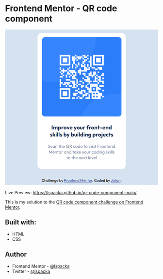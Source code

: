 # Frontend Mentor - QR code component

![Design preview for the QR code component coding challenge](design/screenshot.png)

Live Preview: https://lspacka.github.io/qr-code-component-main/

This is my solution to the [QR code component challenge on Frontend Mentor](https://www.frontendmentor.io/challenges/qr-code-component-iux_sIO_H).

## Built with: 
- HTML 
- CSS

## Author

- Frontend Mentor - [@lspacka](https://www.frontendmentor.io/profile/lspacka)
- Twitter - [@lspacka](https://www.twitter.com/lspacka)

